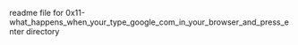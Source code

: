 readme file for 0x11-what_happens_when_your_type_google_com_in_your_browser_and_press_enter directory

